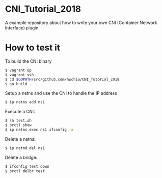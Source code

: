 # CNI_Tutorial_2018
A example repository about how to write your own CNI (Container Network Interface) plugin.

# How to test it
To build the CNI binary
```sh
$ vagrant up
$ vagrant ssh
$ cd $GOPATH/src/github.com/hwchiu/CNI_Tutorial_2018
$ go build .
```

Setup a netns and use the CNI to handle the IP address
```sh
$ ip netns add ns1
```

Execute a CNI:
```sh
$ sh test.sh
$ brctl show
$ ip netns exec ns1 ifconfig -a
```

Delete a netns:
```sh
$ ip netnd del ns1
```

Delete a bridge:
```sh
$ ifconfig test down
$ brctl delbr test
```
